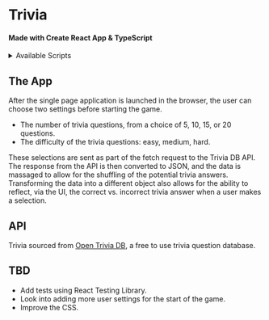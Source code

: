 # Trivia

#### Made with Create React App & TypeScript

<details>
<summary> Available Scripts </summary>

In the project directory, you can run:

### `npm start`

Runs the app in the development mode.\
Open [http://localhost:3000](http://localhost:3000) to view it in the browser.

The page will reload if you make edits.\
You will also see any lint errors in the console.

### `npm test`

Launches the test runner in the interactive watch mode.\
See the section about [running tests](https://facebook.github.io/create-react-app/docs/running-tests) for more information.

## Learn More

This project was bootstrapped with [Create React App](https://github.com/facebook/create-react-app).
You can learn more in the [Create React App documentation](https://facebook.github.io/create-react-app/docs/getting-started).
To learn React, check out the [React documentation](https://reactjs.org/).

</details>

## The App
After the single page application is launched in the browser, the user can choose two settings before starting the game.
- The number of trivia questions, from a choice of 5, 10, 15, or 20 questions.
- The difficulty of the trivia questions: easy, medium, hard.

These selections are sent as part of the fetch request to the Trivia DB API. The response from the API is then converted to JSON, and the data is massaged to allow for the shuffling of the potential trivia answers. Transforming the data into a different object also allows for the ability to reflect, via the UI, the correct vs. incorrect trivia answer when a user makes a selection.

## API

Trivia sourced from [Open Trivia DB](https://opentdb.com/), a free to use trivia question database.

## TBD
- Add tests using React Testing Library.
- Look into adding more user settings for the start of the game.
- Improve the CSS.
